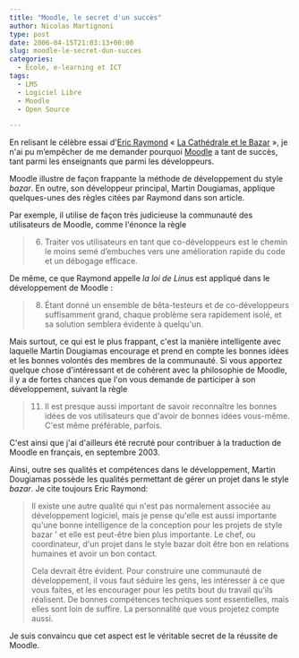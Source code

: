 ```yaml
---
title: "Moodle, le secret d'un succès"
author: Nicolas Martignoni
type: post
date: 2006-04-15T21:03:13+00:00
slug: moodle-le-secret-dun-succes
categories:
  - École, e-learning et ICT
tags:
  - LMS
  - Logiciel Libre
  - Moodle
  - Open Source

---
```

En relisant le célèbre essai d'<a href="http://www.ccil.org/~esr/" target="_blank">Eric Raymond</a> « <a href="http://www.linux-france.org/article/these/cathedrale-bazar/cathedrale-bazar.html" target="_blank">La Cathédrale et le Bazar</a> », je n'ai pu m&#8217;empêcher de me demander pourquoi <a title="Moodle" href="http://moodle.org/" target="_blank">Moodle</a> a tant de succès, tant parmi les enseignants que parmi les développeurs.

Moodle illustre de façon frappante la méthode de développement du style _bazar_. En outre, son développeur principal, Martin Dougiamas, applique quelques-unes des règles citées par Raymond dans son article.

Par exemple, il utilise de façon très judicieuse la communauté des utilisateurs de Moodle, comme l'énonce la règle

> 6. Traiter vos utilisateurs en tant que co-développeurs est le chemin le moins semé d&#8217;embuches vers une amélioration rapide du code et un débogage efficace.

De même, ce que Raymond appelle _la loi de Linus_ est appliqué dans le développement de Moodle :

> 8. Étant donné un ensemble de bêta-testeurs et de co-développeurs suffisamment grand, chaque problème sera rapidement isolé, et sa solution semblera évidente à quelqu'un.

Mais surtout, ce qui est le plus frappant, c'est la manière intelligente avec laquelle Martin Dougiamas encourage et prend en compte les bonnes idées et les bonnes volontés des membres de la communauté. Si vous apportez quelque chose d'intéressant et de cohérent avec la philosophie de Moodle, il y a de fortes chances que l'on vous demande de participer à son développement, suivant la règle

> 11. Il est presque aussi important de savoir reconnaître les bonnes idées de vos utilisateurs que d'avoir de bonnes idées vous-même. C'est même préférable, parfois.

C'est ainsi que j'ai d'ailleurs été recruté pour contribuer à la traduction de Moodle en français, en septembre 2003.

Ainsi, outre ses qualités et compétences dans le développement, Martin Dougiamas possède les qualités permettant de gérer un projet dans le style _bazar_. Je cite toujours Eric Raymond:

> Il existe une autre qualité qui n'est pas normalement associée au développement logiciel, mais je pense qu'elle est aussi importante qu'une bonne intelligence de la conception pour les projets de style bazar ' et elle est peut-être bien plus importante. Le chef, ou coordinateur, d'un projet dans le style bazar doit être bon en relations humaines et avoir un bon contact.
> 
> Cela devrait être évident. Pour construire une communauté de développement, il vous faut séduire les gens, les intéresser à ce que vous faites, et les encourager pour les petits bout du travail qu'ils réalisent. De bonnes compétences techniques sont essentielles, mais elles sont loin de suffire. La personnalité que vous projetez compte aussi.

Je suis convaincu que cet aspect est le véritable secret de la réussite de Moodle.